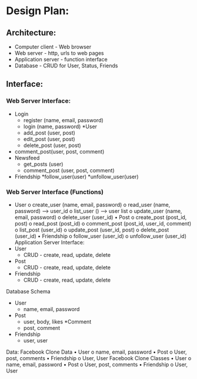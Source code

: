 # Design Plan:

## Architecture:
* Computer client - Web browser
* Web server - http, urls to web pages
* Application server - function interface
* Database - CRUD for User, Status, Friends

## Interface:
### Web Server Interface:
* Login 
	* register (name, email, password)
	* login (name, password)
*User
	* add_post (user, post)
	* edit_post (user, post)
	* delete_post (user, post) 
* comment_post(user, post, comment)
* Newsfeed
	* get_posts (user)
	* comment_post (user, post, comment)
* Friendship
	*follow_user(user)
	*unfollow_user(user)



### Web Server Interface (Functions)
*	User
o	create_user (name, email, password)
o	read_user (name, password) --> user_id
o	list_user () --> user list
o	update_user (name, email, password)
o	delete_user (user_id)
•	Post
o	create_post (post_id, post)
o	read_post (post_id)
o	comment_post (post_id, user_id, comment)
o	list_post (user_id)	
o	update_post (user_id, post)
o	delete_post (user_id)
•	Friendship
o	follow_user (user_id)
o	unfollow_user (user_id)
Application Server Interface:
* User
	* CRUD - create, read, update, delete
* Post
	* CRUD - create, read, update, delete
* Friendship
	* CRUD - create, read, update, delete

Database Schema
* User
	* name, email, password
* Post
	* user, body, likes
*Comment
	* post, comment
* Friendship
	* user, user

Data:
Facebook Clone Data
•	User
o	name, email, password
•	Post
o	User, post, comments
•	Friendship
o	User, User
Facebook Clone Classes
•	User
o	name, email, password
•	Post
o	User, post, comments
•	Friendship
o	User, User



